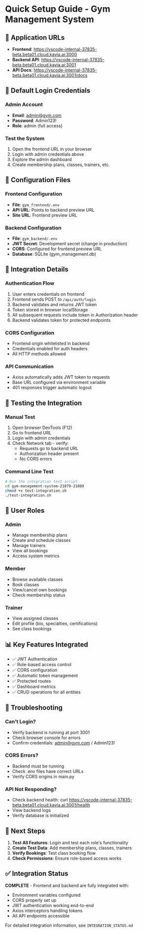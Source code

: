 # Quick Setup Guide - Gym Management System

## 🚀 Application URLs

- **Frontend**: https://vscode-internal-37835-beta.beta01.cloud.kavia.ai:3000
- **Backend API**: https://vscode-internal-37835-beta.beta01.cloud.kavia.ai:3001
- **API Docs**: https://vscode-internal-37835-beta.beta01.cloud.kavia.ai:3001/docs

## 🔐 Default Login Credentials

### Admin Account
- **Email**: admin@gym.com
- **Password**: Admin123!
- **Role**: admin (full access)

### Test the System
1. Open the frontend URL in your browser
2. Login with admin credentials above
3. Explore the admin dashboard
4. Create membership plans, classes, trainers, etc.

## 📁 Configuration Files

### Frontend Configuration
- **File**: `gym_frontend/.env`
- **API URL**: Points to backend preview URL
- **Site URL**: Frontend preview URL

### Backend Configuration
- **File**: `gym_backend/.env`
- **JWT Secret**: Development secret (change in production)
- **CORS**: Configured for frontend preview URL
- **Database**: SQLite (gym_management.db)

## 🔄 Integration Details

### Authentication Flow
1. User enters credentials on frontend
2. Frontend sends POST to `/api/auth/login`
3. Backend validates and returns JWT token
4. Token stored in browser localStorage
5. All subsequent requests include token in Authorization header
6. Backend validates token for protected endpoints

### CORS Configuration
- Frontend origin whitelisted in backend
- Credentials enabled for auth headers
- All HTTP methods allowed

### API Communication
- Axios automatically adds JWT token to requests
- Base URL configured via environment variable
- 401 responses trigger automatic logout

## 🧪 Testing the Integration

### Manual Test
1. Open browser DevTools (F12)
2. Go to frontend URL
3. Login with admin credentials
4. Check Network tab - verify:
   - Requests go to backend URL
   - Authorization header present
   - No CORS errors

### Command Line Test
```bash
# Run the integration test script
cd gym-management-system-21079-21089
chmod +x test-integration.sh
./test-integration.sh
```

## 🎯 User Roles

### Admin
- Manage membership plans
- Create and schedule classes
- Manage trainers
- View all bookings
- Access system metrics

### Member
- Browse available classes
- Book classes
- View/cancel own bookings
- Check membership status

### Trainer
- View assigned classes
- Edit profile (bio, specialties, certifications)
- See class bookings

## 📊 Key Features Integrated

- ✅ JWT Authentication
- ✅ Role-based access control
- ✅ CORS configuration
- ✅ Automatic token management
- ✅ Protected routes
- ✅ Dashboard metrics
- ✅ CRUD operations for all entities

## 🔧 Troubleshooting

### Can't Login?
- Verify backend is running at port 3001
- Check browser console for errors
- Confirm credentials: admin@gym.com / Admin123!

### CORS Errors?
- Backend must be running
- Check .env files have correct URLs
- Verify CORS origins in main.py

### API Not Responding?
- Check backend health: curl https://vscode-internal-37835-beta.beta01.cloud.kavia.ai:3001/health
- View backend logs
- Verify database is initialized

## 📝 Next Steps

1. **Test All Features**: Login and test each role's functionality
2. **Create Test Data**: Add membership plans, classes, trainers
3. **Verify Bookings**: Test class booking flow
4. **Check Permissions**: Ensure role-based access works

## ✅ Integration Status

**COMPLETE** - Frontend and backend are fully integrated with:
- Environment variables configured
- CORS properly set up
- JWT authentication working end-to-end
- Axios interceptors handling tokens
- All API endpoints accessible

For detailed integration information, see `INTEGRATION_STATUS.md`
